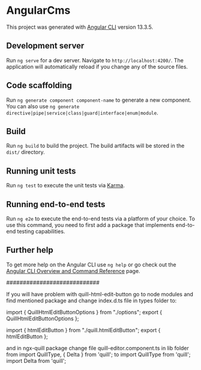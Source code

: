 # AngularCms

This project was generated with [Angular CLI](https://github.com/angular/angular-cli) version 13.3.5.

## Development server

Run `ng serve` for a dev server. Navigate to `http://localhost:4200/`. The application will automatically reload if you change any of the source files.

## Code scaffolding

Run `ng generate component component-name` to generate a new component. You can also use `ng generate directive|pipe|service|class|guard|interface|enum|module`.

## Build

Run `ng build` to build the project. The build artifacts will be stored in the `dist/` directory.

## Running unit tests

Run `ng test` to execute the unit tests via [Karma](https://karma-runner.github.io).

## Running end-to-end tests

Run `ng e2e` to execute the end-to-end tests via a platform of your choice. To use this command, you need to first add a package that implements end-to-end testing capabilities.

## Further help

To get more help on the Angular CLI use `ng help` or go check out the [Angular CLI Overview and Command Reference](https://angular.io/cli) page.


############################

If you will have problem with quill-html-edit-button go to node modules and find mentioned package and change index.d.ts file in types folder to:


import { QuillHtmlEditButtonOptions } from "./options";
export { QuillHtmlEditButtonOptions };

import { htmlEditButton } from "./quill.htmlEditButton";
export { htmlEditButton };


and in ngx-quill package change file quill-editor.component.ts in lib folder from 
import QuillType, { Delta } from 'quill';
to
import QuillType from 'quill';
import  Delta  from 'quill';
